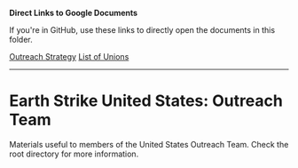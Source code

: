 **Direct Links to Google Documents**

If you're in GitHub, use these links to directly open the documents in this folder.

[Outreach Strategy](https://docs.google.com/open?id=1KTCun0M4puMizf4uEwUBUVDB_ZgOSWN7lLo6Ji79MRw)
[List of Unions](https://docs.google.com/open?id=1l6_QEZlYUlHhK1Naee24AfdRs50evS5OtsCqjYSBJtE)

***

# Earth Strike United States: Outreach Team

Materials useful to members of the United States Outreach Team. Check the root directory for more information.
